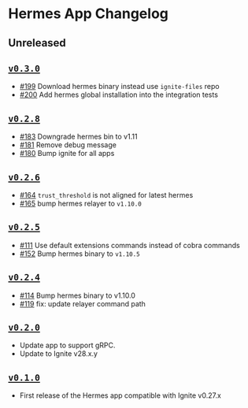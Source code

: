 # Hermes App Changelog

## Unreleased

## [`v0.3.0`](https://github.com/ignite/apps/releases/tag/hermes/v0.3.0)

* [#199](https://github.com/ignite/apps/pull/199) Download hermes binary instead use `ignite-files` repo
* [#200](https://github.com/ignite/apps/pull/200) Add hermes global installation into the integration tests

## [`v0.2.8`](https://github.com/ignite/apps/releases/tag/hermes/v0.2.8)

* [#183](https://github.com/ignite/apps/pull/183) Downgrade hermes bin to v1.11
* [#181](https://github.com/ignite/apps/pull/181) Remove debug message
* [#180](https://github.com/ignite/apps/pull/180) Bump ignite for all apps

## [`v0.2.6`](https://github.com/ignite/apps/releases/tag/hermes/v0.2.6)

* [#164](https://github.com/ignite/apps/pull/164) `trust_threshold` is not aligned for latest hermes
* [#165](https://github.com/ignite/apps/pull/165) bump hermes relayer to `v1.10.0`

## [`v0.2.5`](https://github.com/ignite/apps/releases/tag/hermes/v0.2.5)

* [#111](https://github.com/ignite/apps/pull/111) Use default extensions commands instead of cobra commands
* [#152](https://github.com/ignite/apps/pull/152) Bump hermes binary to `v1.10.5`

## [`v0.2.4`](https://github.com/ignite/apps/releases/tag/hermes/v0.2.4)

* [#114](https://github.com/ignite/apps/pull/114) Bump hermes binary to v1.10.0
* [#119](https://github.com/ignite/apps/pull/119) fix: update relayer command path

## [`v0.2.0`](https://github.com/ignite/apps/releases/tag/hermes/v0.2.0)

* Update app to support gRPC.
* Update to Ignite v28.x.y

## [`v0.1.0`](https://github.com/ignite/apps/releases/tag/hermes/v0.1.0)

* First release of the Hermes app compatible with Ignite v0.27.x
